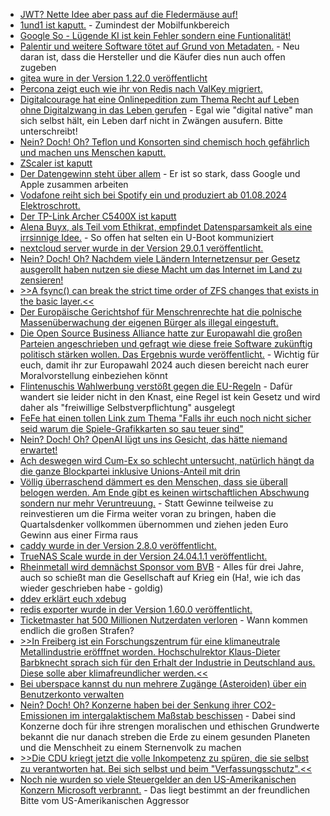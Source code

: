 * [JWT? Nette Idee aber pass auf die Fledermäuse auf!](https://blog.fefe.de/?ts=98aa6323)
* [1und1 ist kaputt.](https://blog.fefe.de/?ts=98aa46b6) - Zumindest der Mobilfunkbereich
* [Google So - Lügende KI ist kein Fehler sondern eine Funtionalität!](https://blog.fefe.de/?ts=98adce94)
* [Palentir und weitere Software tötet auf Grund von Metadaten.](https://netzpolitik.org/2024/palantir-und-alexander-karp-toeten-auf-basis-von-metadaten/) - Neu daran ist, dass die Hersteller und die Käufer dies nun auch offen zugeben
* [gitea wure in der Version 1.22.0 veröffentlicht](https://github.com/go-gitea/gitea/releases/tag/v1.22.0)
* [Percona zeigt euch wie ihr von Redis nach ValKey migriert.](https://www.percona.com/blog/valkey-redis-migrating-to-valkey/)
* [Digitalcourage hat eine Onlinepedition zum Thema Recht auf Leben ohne Digitalzwang in das Leben gerufen](https://civi.digitalcourage.de/recht-auf-leben-ohne-digitalzwang) - Egal wie "digital native" man sich selbst hält, ein Leben darf nicht in Zwängen ausufern. Bitte unterschreibt!
* [Nein? Doch! Oh? Teflon und Konsorten sind chemisch hoch gefährlich und machen uns Menschen kaputt.](https://www.nrdc.org/bio/anna-reade/epa-finds-replacements-toxic-teflon-chemicals-toxic)
* [ZScaler ist kaputt](https://www.borncity.com/blog/2024/05/28/schwachstellen-im-zscaler-client-connector/)
* [Der Datengewinn steht über allem](https://netzpolitik.org/2024/interview-zu-standort-trackern-google-und-apple-kooperieren-lieber-als-ein-verbot-zu-riskieren/) - Er ist so stark, dass Google und Apple zusammen arbeiten
* [Vodafone reiht sich bei Spotify ein und produziert ab 01.08.2024 Elektroschrott.](https://www.borncity.com/blog/2024/05/28/vodafone-smart-tech-wird-am-1-august-2024-abgeschaltet/)
* [Der TP-Link Archer C5400X ist kaputt](https://www.bleepingcomputer.com/news/security/tp-link-fixes-critical-rce-bug-in-popular-c5400x-gaming-router/)
* [Alena Buyx, als Teil vom Ethikrat, empfindet Datensparsamkeit als eine irrsinnige Idee.](https://blog.fefe.de/?ts=98a80a61) - So offen hat selten ein U-Boot kommuniziert
* [nextcloud server wurde in der Version 29.0.1 veröffentlicht.](https://github.com/nextcloud/server/releases/tag/v29.0.1)
* [Nein? Doch! Oh? Nachdem viele Ländern Internetzensur per Gesetz ausgerollt haben nutzen sie diese Macht um das Internet im Land zu zensieren!](https://netzpolitik.org/2024/keepiton-bericht-immer-mehr-internetsperren-weltweit/)
* [>>A fsync() can break the strict time order of ZFS changes that exists in the basic layer.<<](https://utcc.utoronto.ca/~cks/space/blog/solaris/ZFSTransactionalBehavior)
* [Der Europäische Gerichtshof für Menschrenrechte hat die polnische Massenüberwachung der eigenen Bürger als illegal eingestuft.](https://netzpolitik.org/2024/anti-terror-gesetz-europaeischer-gerichtshof-fuer-menschenrechte-kippt-polnische-massenueberwachung/)
* [Die Open Source Business Alliance hatte zur Europawahl die großen Parteien angeschrieben und gefragt wie diese freie Software zukünftig politisch stärken wollen. Das Ergebnis wurde veröffentlicht.](https://osb-alliance.de/uncategorized/wahlpruefsteine-europawahl-2024-antworten-der-parteien) - Wichtig für euch, damit ihr zur Europawahl 2024 auch diesen bereicht nach eurer Moralvorstellung einbeziehen könnt
* [Flintenuschis Wahlwerbung verstößt gegen die EU-Regeln](https://blog.fefe.de/?ts=98a942a5) - Dafür wandert sie leider nicht in den Knast, eine Regel ist kein Gesetz und wird daher als "freiwillige Selbstverpflichtung" ausgelegt
* [FeFe hat einen tollen Link zum Thema "Falls ihr euch noch nicht sicher seid warum die Spiele-Grafikkarten so sau teuer sind"](https://blog.fefe.de/?ts=98a9b49c)
* [Nein? Doch! Oh? OpenAI lügt uns ins Gesicht, das hätte niemand erwartet!](https://blog.fefe.de/?ts=98a693a7)
* [Ach deswegen wird Cum-Ex so schlecht untersucht, natürlich hängt da die ganze Blockpartei inklusive Unions-Anteil mit drin](https://blog.fefe.de/?ts=98a6ff62)
* [Völlig überraschend dämmert es den Menschen, dass sie überall belogen werden. Am Ende gibt es keinen wirtschaftlichen Abschwung sondern nur mehr Veruntreuung.](https://blog.fefe.de/?ts=98a94e22) - Statt Gewinne teilweise zu reinvestieren um die Firma weiter voran zu bringen, haben die Quartalsdenker vollkommen übernommen und ziehen jeden Euro Gewinn aus einer Firma raus
* [caddy wurde in der Version 2.8.0 veröffentlicht.](https://github.com/caddyserver/caddy/releases/tag/v2.8.0)
* [TrueNAS Scale wurde in der Version 24.04.1.1 veröffentlicht.](https://github.com/truenas/documentation/releases/tag/TS24.04.1.1)
* [Rheinmetall wird demnächst Sponsor vom BVB](https://tuxproject.de/blog/2024/05/macht-und-rechthaberei/) - Alles für drei Jahre, auch so schießt man die Gesellschaft auf Krieg ein (Ha!, wie ich das wieder geschrieben habe - goldig)
* [ddev erklärt euch xdebug](https://ddev.com/blog/xdebug-debugging/)
* [redis exporter wurde in der Version 1.60.0 veröffentlicht.](https://github.com/oliver006/redis_exporter/releases/tag/v1.60.0)
* [Ticketmaster hat 500 Millionen Nutzerdaten verloren](https://www.borncity.com/blog/2024/05/31/anbieter-ticketmaster-angeblich-gehackt-mehr-als-500-mio-nutzerdaten-entwendet/) - Wann kommen endlich die großen Strafen?
* [>>In Freiberg ist ein Forschungszentrum für eine klimaneutrale Metallindustrie eröfffnet worden. Hochschulrektor Klaus-Dieter Barbknecht sprach sich für den Erhalt der Industrie in Deutschland aus. Diese solle aber klimafreundlicher werden.<<](https://www.mdr.de/nachrichten/sachsen/chemnitz/freiberg/freiberg-forschungszentrum-thermoprozesse-klimaneutral-100.html)
* [Bei uberspace kannst du nun mehrere Zugänge (Asteroiden) über ein Benutzerkonto verwalten](https://blog.uberspace.de/2024/05/alle-unter-einem-dach/)
* [Nein? Doch! Oh? Konzerne haben bei der Senkung ihrer CO2-Emissionen im intergalaktischem Maßstab beschissen](https://blog.fefe.de/?ts=98a70995) - Dabei sind Konzerne doch für ihre strengen moralischen und ethischen Grundwerte bekannt die nur danach streben die Erde zu einem gesunden Planeten und die Menschheit zu einem Sternenvolk zu machen
* [>>Die CDU kriegt jetzt die volle Inkompetenz zu spüren, die sie selbst zu verantworten hat. Bei sich selbst und beim "Verfassungsschutz".<<](https://blog.fefe.de/?ts=98a595c5)
* [Noch nie wurden so viele Steuergelder an den US-Amerikanischen Konzern Microsoft verbrannt.](https://blog.fefe.de/?ts=98a59388) - Das liegt bestimmt an der freundlichen Bitte vom US-Amerikanischen Aggressor

